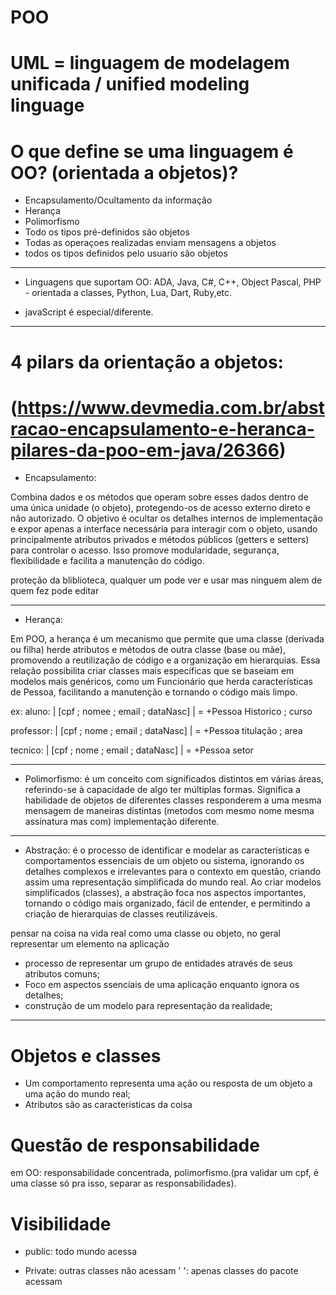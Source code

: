 # POO


# UML = linguagem de modelagem unificada / unified modeling linguage

# O que define se uma linguagem é OO? (orientada a objetos)?

- Encapsulamento/Ocultamento da informação
- Herança
- Polimorfismo
- Todo os tipos pré-definidos são objetos
- Todas as operaçoes realizadas enviam mensagens a objetos
- todos os tipos definidos pelo usuario são objetos

____________________________________________________________

+ Linguagens que suportam OO: ADA, Java, C#, C++, Object Pascal, PHP - orientada a classes, Python, Lua, Dart, Ruby,etc.

+ javaScript é especial/diferente.

____________________________________________________________

# 4 pilars da orientação a objetos:
# (https://www.devmedia.com.br/abstracao-encapsulamento-e-heranca-pilares-da-poo-em-java/26366)

+ Encapsulamento:

Combina dados e os métodos que operam sobre esses dados dentro de uma única unidade (o objeto), protegendo-os de acesso externo direto e não autorizado. O objetivo é ocultar os detalhes internos de implementação e expor apenas a interface necessária para interagir com o objeto, usando principalmente atributos privados e métodos públicos (getters e setters) para controlar o acesso. Isso promove modularidade, segurança, flexibilidade e facilita a manutenção do código. 

proteção da bliblioteca, qualquer um pode ver e usar mas ninguem alem de quem fez pode editar

____________________________________________________________

+ Herança: 

Em POO, a herança é um mecanismo que permite que uma classe (derivada ou filha) herde atributos e métodos de outra classe (base ou mãe), promovendo a reutilização de código e a organização em hierarquias. Essa relação possibilita criar classes mais específicas que se baseiam em modelos mais genéricos, como um Funcionário que herda características de Pessoa, facilitando a manutenção e tornando o código mais limpo. 

ex:
aluno: | [cpf ; nomee ; email ; dataNasc] | = +Pessoa
Historico ; curso

professor: | [cpf ; nome ; email ; dataNasc] | = +Pessoa
titulação ; area 

tecnico: | [cpf ; nome ; email ; dataNasc] | = +Pessoa
setor

____________________________________________________________

+ Polimorfismo:
 é um conceito com significados distintos em várias áreas, referindo-se à capacidade de algo ter múltiplas formas. Significa a habilidade de objetos de diferentes classes responderem a uma mesma mensagem de maneiras distintas (metodos com mesmo nome mesma assinatura mas com) implementação diferente. 

____________________________________________________________

+ Abstração: 
 é o processo de identificar e modelar as características e comportamentos essenciais de um objeto ou sistema, ignorando os detalhes complexos e irrelevantes para o contexto em questão, criando assim uma representação simplificada do mundo real. Ao criar modelos simplificados (classes), a abstração foca nos aspectos importantes, tornando o código mais organizado, fácil de entender, e permitindo a criação de hierarquias de classes reutilizáveis. 

 pensar na coisa na vida real como uma classe ou objeto, no geral representar um elemento na aplicação

- processo de representar um grupo de entidades através de seus atributos comuns;
- Foco em aspectos ssenciais de uma aplicação enquanto ignora os detalhes;
- construção de um modelo para representação da realidade;

___________________________________________________________

# Objetos e classes
+ Um comportamento representa uma ação ou resposta de um objeto a uma ação do mundo real;
+ Atributos são as caracteristicas da coisa

# Questão de responsabilidade 

em OO: responsabilidade concentrada, polimorfismo.(pra validar um cpf, é uma classe só pra isso, separar as responsabilidades).


# Visibilidade

+ public: todo mundo acessa
- Private: outras classes não acessam
'  ': apenas classes do pacote acessam